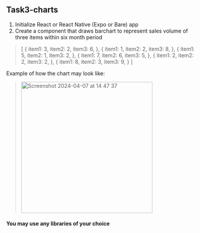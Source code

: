 ## Task3-charts

1. Initialize React or React Native (Expo or Bare) app
2. Create a component that draws barchart to represent sales volume of three items within six month period
> [
>   {
>     item1: 3,
>     item2: 2,
>     item3: 6,
>   },
>   {
>     item1: 1,
>     item2: 2,
>     item3: 8,
>   },
>   {
>     item1: 5,
>     item2: 1,
>     item3: 2,
>   },
>   {
>     item1: 7,
>     item2: 6,
>     item3: 5,
>   },
>   {
>     item1: 2,
>     item2: 2,
>     item3: 2,
>   },
>   {
>     item1: 8,
>     item2: 3,
>     item3: 9,
>   }
> ]

Example of how the chart may look like:
> <img width="349" alt="Screenshot 2024-04-07 at 14 47 37" src="https://github.com/AntonOvc/interview/assets/92427935/55617aba-d662-4044-90b7-6fa1604e5839">

#### You may use any libraries of your choice
